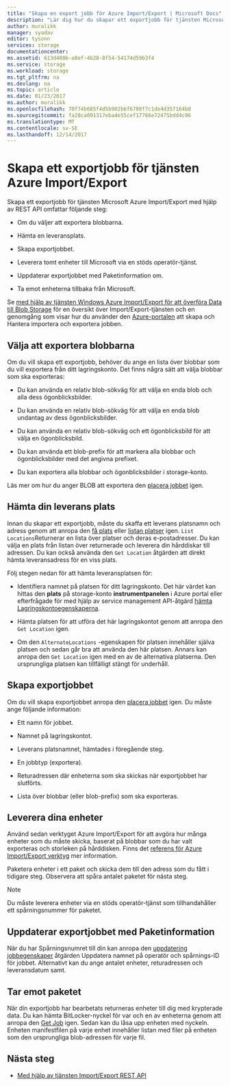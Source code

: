 ```yaml
---
title: "Skapa en export jobb för Azure Import/Export | Microsoft Docs"
description: "Lär dig hur du skapar ett exportjobb för tjänsten Microsoft Azure Import/Export."
author: muralikk
manager: syadav
editor: tysonn
services: storage
documentationcenter: 
ms.assetid: 613d480b-a8ef-4b28-8f54-54174d59b3f4
ms.service: storage
ms.workload: storage
ms.tgt_pltfrm: na
ms.devlang: na
ms.topic: article
ms.date: 01/23/2017
ms.author: muralikk
ms.openlocfilehash: 70f74b685f4d5b902b6f6780f7c1de4d357164b8
ms.sourcegitcommit: fa28ca091317eba4e55cef17766e72475bdd4c96
ms.translationtype: MT
ms.contentlocale: sv-SE
ms.lasthandoff: 12/14/2017
---
```

# <a name="creating-an-export-job-for-the-azure-importexport-service"></a>Skapa ett exportjobb för tjänsten Azure Import/Export
Skapa ett exportjobb för tjänsten Microsoft Azure Import/Export med hjälp av REST API omfattar följande steg:

-   Om du väljer att exportera blobbarna.

-   Hämta en leveransplats.

-   Skapa exportjobbet.

-   Leverera tomt enheter till Microsoft via en stöds operatör-tjänst.

-   Uppdaterar exportjobbet med Paketinformation om.

-   Ta emot enheterna tillbaka från Microsoft.

 Se [med hjälp av tjänsten Windows Azure Import/Export för att överföra Data till Blob Storage](storage-import-export-service.md) för en översikt över Import/Export-tjänsten och en genomgång som visar hur du använder den [Azure-portalen](https://portal.azure.com/) att skapa och Hantera importera och exportera jobben.

## <a name="selecting-blobs-to-export"></a>Välja att exportera blobbarna
 Om du vill skapa ett exportjobb, behöver du ange en lista över blobbar som du vill exportera från ditt lagringskonto. Det finns några sätt att välja blobbar som ska exporteras:

-   Du kan använda en relativ blob-sökväg för att välja en enda blob och alla dess ögonblicksbilder.

-   Du kan använda en relativ blob-sökväg för att välja en enda blob undantag av dess ögonblicksbilder.

-   Du kan använda en relativ blob-sökväg och ett ögonblicksbild för att välja en ögonblicksbild.

-   Du kan använda ett blob-prefix för att markera alla blobbar och ögonblicksbilder med det angivna prefixet.

-   Du kan exportera alla blobbar och ögonblicksbilder i storage-konto.

 Läs mer om hur du anger BLOB att exportera den [placera jobbet](/rest/api/storageimportexport/jobs#Jobs_CreateOrUpdate) igen.

## <a name="obtaining-your-shipping-location"></a>Hämta din leverans plats
Innan du skapar ett exportjobb, måste du skaffa ett leverans platsnamn och adress genom att anropa den [få plats](https://portal.azure.com) eller [listan platser](/rest/api/storageimportexport/listlocations) igen. `List Locations`Returnerar en lista över platser och deras e-postadresser. Du kan välja en plats från listan över returnerade och leverera din hårddiskar till adressen. Du kan också använda den `Get Location` åtgärden att direkt hämta leveransadress för en viss plats.

Följ stegen nedan för att hämta leveransplatsen för:

-   Identifiera namnet på platsen för ditt lagringskonto. Det här värdet kan hittas den **plats** på storage-konto **instrumentpanelen** i Azure portal eller efterfrågade för med hjälp av service management API-åtgärd [hämta Lagringskontoegenskaperna](/rest/api/storagerp/storageaccounts#StorageAccounts_GetProperties).

-   Hämta platsen för att utföra det här lagringskontot genom att anropa den `Get Location` igen.

-   Om den `AlternateLocations` -egenskapen för platsen innehåller själva platsen och sedan går bra att använda den här platsen. Annars kan anropa den `Get Location` igen med en av de alternativa platserna. Den ursprungliga platsen kan tillfälligt stängt för underhåll.

## <a name="creating-the-export-job"></a>Skapa exportjobbet
 Om du vill skapa exportjobbet anropa den [placera jobbet](/rest/api/storageimportexport/jobs#Jobs_CreateOrUpdate) igen. Du måste ange följande information:

-   Ett namn för jobbet.

-   Namnet på lagringskontot.

-   Leverans platsnamnet, hämtades i föregående steg.

-   En jobbtyp (exportera).

-   Returadressen där enheterna som ska skickas när exportjobbet har slutförts.

-   Lista över blobbar (eller blob-prefix) som ska exporteras.

## <a name="shipping-your-drives"></a>Leverera dina enheter
 Använd sedan verktyget Azure Import/Export för att avgöra hur många enheter som du måste skicka, baserat på blobbar som du har valt exporteras och storleken på hårddisken. Finns det [referens för Azure Import/Export verktyg](storage-import-export-tool-how-to-v1.md) mer information.

 Paketera enheter i ett paket och skicka dem till den adress som du fått i tidigare steg. Observera att spåra antalet paketet för nästa steg.

> [!NOTE]
>  Du måste leverera enheter via en stöds operatör-tjänst som tillhandahåller ett spårningsnummer för paketet.

## <a name="updating-the-export-job-with-your-package-information"></a>Uppdaterar exportjobbet med Paketinformation
 När du har Spårningsnumret till din kan anropa den [uppdatering jobbegenskaper](/rest/api/storageimportexport/jobs#Jobs_Update) åtgärden Uppdatera namnet på operatör och spårnings-ID för jobbet. Alternativt kan du ange antalet enheter, returadressen och leveransdatum samt.

## <a name="receiving-the-package"></a>Tar emot paketet
 När din exportjobb har bearbetats returneras enheter till dig med krypterade data. Du kan hämta BitLocker-nyckel för var och en av enheterna genom att anropa den [Get Job](/rest/api/storageimportexport/jobs#Jobs_Get) igen. Sedan kan du låsa upp enheten med nyckeln. Enheten manifestfilen på varje enhet innehåller listan med filer på enheten som den ursprungliga blob-adressen för varje fil.

## <a name="next-steps"></a>Nästa steg

* [Med hjälp av tjänsten Import/Export REST API](storage-import-export-using-the-rest-api.md)
